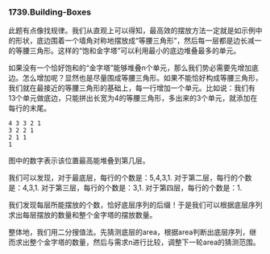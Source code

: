 ### 1739.Building-Boxes

此题有点像找规律。我们从直观上可以得知，最高效的摆放方法一定就是如示例中的形状，底边围着一个墙角对称地摆放成“等腰三角形”，然后每一层都是边长减一的等腰三角形。这样的“饱和金字塔”可以利用最小的底边堆叠最多的单元。

如果没有一个恰好饱和的“金字塔”能够堆叠n个单元，那么我们势必需要先增加底边。怎么增加呢？显然也是尽量围成等腰三角形。如果不能恰好构成等腰三角形，我们就在最接近的等腰三角形的基础上，每一行增加一个单元。比如说：我们有13个单元做底边，只能拼出长宽为4的等腰三角形，多出来的3个单元，就添加在每行的末尾。
```
4 3 3 2 1
3 2 2 1
2 1 1
1
```
图中的数字表示该位置最高能堆叠到第几层。

我们可以发现，对于最底层，每行的个数是：5,4,3,1. 对于第二层，每行的个数是：4,3,1.  对于第三层，每行的个数是：3,1. 对于第四层，每行的个数是：1. 

我们发现每层所能摆放的个数，恰好底层序列的后缀！于是我们可以根据底层序列求出每层摆放的数量和整个金字塔的摆放数量。

整体地，我们用二分搜值法。先猜测底层的area，根据area判断出底层序列，继而求出整个金字塔的数量，然后与需求n进行比较，调整下一轮area的猜测范围。
